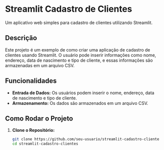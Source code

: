 
# Streamlit Cadastro de Clientes

Um aplicativo web simples para cadastro de clientes utilizando Streamlit.

## Descrição

Este projeto é um exemplo de como criar uma aplicação de cadastro de clientes usando Streamlit. O usuário pode inserir informações como nome, endereço, data de nascimento e tipo de cliente, e essas informações são armazenadas em um arquivo CSV.

## Funcionalidades

- **Entrada de Dados:** Os usuários podem inserir o nome, endereço, data de nascimento e tipo de cliente.
- **Armazenamento:** Os dados são armazenados em um arquivo CSV.

## Como Rodar o Projeto

1. **Clone o Repositório:**

   ```bash
   git clone https://github.com/seu-usuario/streamlit-cadastro-clientes.git
   cd streamlit-cadastro-clientes
